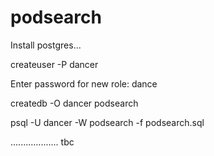 # podsearch

Install postgres...

createuser -P dancer

Enter password for new role: dance

createdb -O dancer podsearch

psql -U dancer -W podsearch -f podsearch.sql

................... tbc
